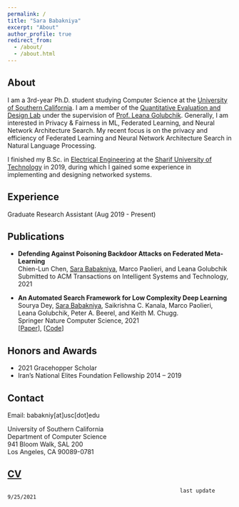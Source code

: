 ```yaml
---
permalink: /
title: "Sara Babakniya"
excerpt: "About"
author_profile: true
redirect_from: 
  - /about/
  - /about.html
---
```


About
------
I am a 3rd-year Ph.D. student studying Computer Science at the [University of Southern California](https://www.cs.usc.edu/). I am a member of the [Quantitative Evaluation and Design Lab](https://qed.usc.edu/) under the supervision of [Prof. Leana Golubchik](http://bourbon.usc.edu/leana/).  Generally, I am interested in Privacy & Fairness in ML, Federated Learning, and Neural Network Architecture Search. My recent focus is on the privacy and efficiency of Federated Learning and Neural Network Architecture Search in Natural Language Processing.  
  
I finished my B.Sc. in [Electrical Engineering](http://ee.sharif.edu/~web/en/) at the [Sharif University of Technology](http://www.en.sharif.edu/) in 2019, during which I gained some experience in implementing and designing networked systems.

Experience
-----
Graduate Research Assistant (Aug 2019 - Present)

Publications
-----
- **Defending Against Poisoning Backdoor Attacks on Federated Meta-Learning**  
  Chien-Lun Chen, <u>Sara Babakniya</u>, Marco Paolieri, and Leana Golubchik  
  Submitted to ACM Transactions on Intelligent Systems and Technology, 2021
  
- **An Automated Search Framework for Low Complexity Deep Learning**  
  Sourya Dey, <u>Sara Babakniya</u>, Saikrishna C. Kanala, Marco Paolieri, Leana Golubchik, Peter A. Beerel, and Keith M. Chugg.  
  Springer Nature Computer Science, 2021  
  \[[Paper](https://link.springer.com/article/10.1007/s42979-021-00646-0)\], \[[Code](https://github.com/usc-hal/deep-n-cheap-extended)\]  

Honors and Awards
-----
- 2021 Gracehopper Scholar
- Iran’s National Elites Foundation Fellowship 2014 – 2019

Contact
-----
Email: babakniy[at]usc[dot]edu  
  
University of Southern California  
Department of Computer Science  
941 Bloom Walk, SAL 200  
Los Angeles, CA 90089-0781  

[CV](/files/Resume_Sara_Babakniya.pdf)
------
                                                          last update 9/25/2021
